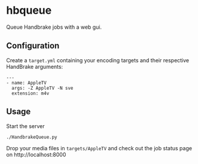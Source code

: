 hbqueue
=======

Queue Handbrake jobs with a web gui.

Configuration
-------------

Create a `target.yml` containing your encoding targets and their respective HandBrake arguments:
```
---
- name: AppleTV
  args: -Z AppleTV -N sve
  extension: m4v
```

Usage
-----

Start the server 

    ./HandbrakeQueue.py

Drop your media files in `targets/AppleTV` and check out the job status page on http://localhost:8000
